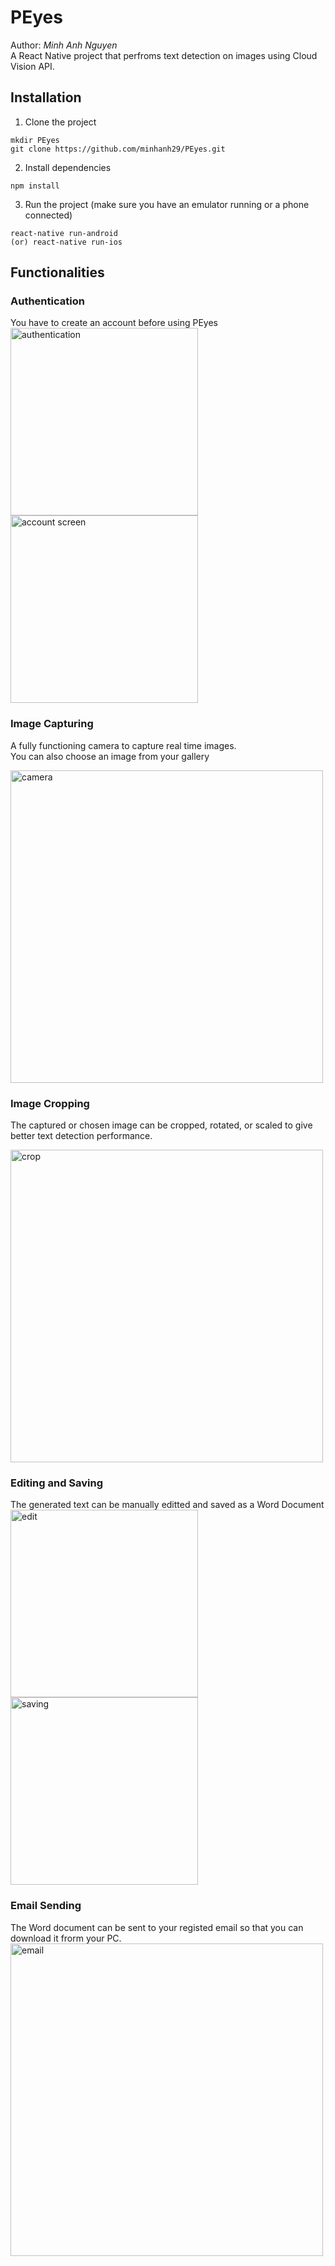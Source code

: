 # PEyes
Author: *Minh Anh Nguyen*  
A React Native project that perfroms text detection on images using Cloud Vision API. 

## Installation
1. Clone the project

```
mkdir PEyes
git clone https://github.com/minhanh29/PEyes.git
```

2. Install dependencies

```
npm install
```

3. Run the project (make sure you have an emulator running or a phone connected)

```
react-native run-android
(or) react-native run-ios
```

## Functionalities
### Authentication
You have to create an account before using PEyes
<img src="screenshots/auth.png" alt="authentication" width='300' />
<img src="screenshots/account.png" alt="account screen" width='300' />

### Image Capturing
A fully functioning camera to capture real time images.  
You can also choose an image from your gallery

<img src="screenshots/camera.png" alt="camera" width='500' />

### Image Cropping
The captured or chosen image can be cropped, rotated, or scaled to give better text detection performance.

<img src="screenshots/crop.png" alt="crop" width='500'/>

### Editing and Saving
The generated text can be manually editted and saved as a Word Document
<img src="screenshots/edit.png" alt="edit" width='300' />
<img src="screenshots/saving.png" alt="saving" width='300' />

### Email Sending
The Word document can be sent to your registed email so that you can download it frorm your PC.
<img src="screenshots/email.png" alt="email" width='500'/>
